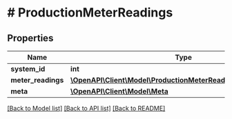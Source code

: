 # # ProductionMeterReadings

## Properties

Name | Type | Description | Notes
------------ | ------------- | ------------- | -------------
**system_id** | **int** |  |
**meter_readings** | [**\OpenAPI\Client\Model\ProductionMeterReadingsMeterReadings[]**](ProductionMeterReadingsMeterReadings.md) |  |
**meta** | [**\OpenAPI\Client\Model\Meta**](Meta.md) |  |

[[Back to Model list]](../../README.md#models) [[Back to API list]](../../README.md#endpoints) [[Back to README]](../../README.md)

